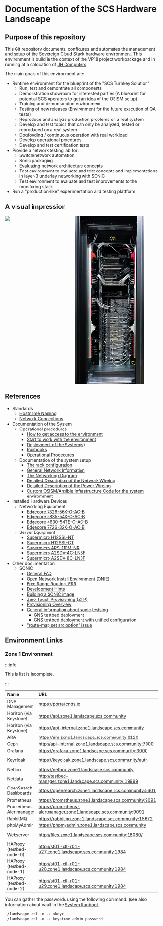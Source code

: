 # Documentation of the SCS Hardware Landscape

## Purpose of this repository

This Git repository documents, configures and automates the management and setup of the Sovereign Cloud Stack hardware environment.
This environment is build in the context of the VP18 project workpackage and in running at a colocation of [JH Computers](https://jh-computers.de/).

The main goals of this environment are:

* Runtime environment for the blueprint of the "SCS Turnkey Solution"
  * Run, test and demontrate all components
  * Demonstration showroom for interested parties
    (A blueprint for potential SCS operators to get an idea of the OSISM setup)
  * Training and demonstration environment
  * Testing of new releases
    (Environment for the future execution of QA tests)
  * Reproduce and analyze production problems on a real system
  * Develop and test topics that can only be analyzed, tested or reproduced on a real system
  * Dogfooding / continuous operation with real workload
  * Develop operational procdures
  * Develop and test certification tests
* Provide a network testing lab for:
  * Switch/network automation
  * Sonic packaging
  * Evaluating network architecture concepts
  * Test environment to evaluate and test concepts and implementations in layer-3 underlay networking with SONiC
  * Test environment to evaluate and test improvements to the monitoring stack
* Run a "production-like" experimentation and testing plattform

## A visual impression

<div style="display: flex">
    <img src="documentation/assets/rack/rack_frontside.JPG" style="width: 45%;" >&nbsp;
    <img src="documentation/assets/rack/rack_backside.JPG" style="width: 45%;" />
</div>

## References

* Standards
  * [Hostname Naming](documentation/standards/Hostname_Naming.md)
  * [Network Connections](documentation/standards/System_Network_Connections.md)
* Documentation of the System
  * Operational procedures
    * [How to get access to the environment](documentation/System_Runbooks.md#how-to-get-access)
    * [Start to work with the environment](documentation/System_Usage.md)
    * [Deployment of the System(s)](documentation/System_Deployment.md)
    * [Runbooks](documentation/System_Runbooks.md)
    * [Operational Procedures](documentation/System_Operational_Workflows.md)
  * Documentation of the system setup
    * [The rack configuration](documentation/System_Rack_Setup.md)
    * [General Network Information](documentation/System_Networks.md)
    * [The Networking Diagram](documentation/System_Network_Setup.md)
    * [Detailed Description of the Network Wireing](documentation/System_Network_Wireing.md)
    * [Detailed Description of the Power Wireing](documentation/System_Power_Wireing.md)
    * [Custom OSISM/Ansible Infrastructure Code for the system enviromment](environments/custom)
* Installed Hardware Devices
  * Networking Equipment
    * [Edgecore 7326-56X-O-AC-B](documentation/devices/network/Edgecore_7326-56X-O-AC-B.md)
    * [Edgecore 5835-54X-O-AC-B](documentation/devices/network/Edgecore_5835-54X-O-AC-B.md)
    * [Edgecore 4630-54TE-O-AC-B](documentation/devices/network/Edgecore_4630-54TE-O-AC-B.md)
    * [Edgecore 7726-32X-O-AC-B](documentation/devices/network/Edgecore_7726-32X-O-AC-B.md)
  * Server Equipment
    * [Supermicro H12SSL-NT](documentation/devices/servers/Supermicro_H12SSL-NT.md)
    * [Supermicro H12SSL-CT](documentation/devices/servers/Supermicro_H12SSL-CT.md)
    * [Supermicro ARS-110M-NR](documentation/devices/servers/Supermicro_ARS-110M-NR.md)
    * [Supermicro A2SDV-4C-LN8F](documentation/devices/servers/Supermicro_A2SDV-4C-LN8F.md)
    * [Supermicro A2SDV-8C-LN8F](documentation/devices/servers/Supermicro_A2SDV-8C-LN8F.md)
* Other documentation
  * SONiC
      * [General FAQ](documentation/sonic/FAQ.md)
      * [Open Network Install Environment (ONIE)](documentation/sonic/ONIE.md)
      * [Free Range Routing, FRR](documentation/sonic/FRR.md)
      * [Development Hints](documentation/sonic/Development.md)
      * [Building a SONiC image](documentation/sonic/Build.md)
      * [Zero Touch Provisioning (ZTP)](documentation/sonic/ZTP.md)
      * [Provisioning Overview](documentation/sonic/Provisioning.md)
      * [General information about sonic testsing](documentation/sonic/Testing.md)
        * [GNS testbed deployment](documentation/sonic/testbed/GNS3_bgp_basic.md)
        * [GNS testbed deployment with unified configuration](documentation/sonic/testbed/GNS3_bgp_unified.md)
      * ["route-map set src option" issue](documentation/sonic/FRR_issue_01.md)


## Environment Links

### Zone 1 Environment

:::info

This is list is incomplete.

:::

| Name                     | URL                                                                | Username     | Password Key                     | Note            |
|:-------------------------|:-------------------------------------------------------------------|:-------------|:---------------------------------|:----------------|
| DNS Management           | https://portal.cnds.io                                             | <personal>   |                                  |                 |
| Horizon (via Keystone)   | https://api.zone1.landscape.scs.community                          | admin        | keystone_admin_password          | domain: default |
| Horizon (via Keystone)   | https://api-internal.zone1.landscape.scs.community                 | admin        | keystone_admin_password          | domain: default |
| ARA                      | https://ara.zone1.landscape.scs.community:8120                     | ara          | ara_password                     |                 |
| Ceph                     | http://api-internal.zone1.landscape.scs.community:7000             | admin        | ceph_dashboard_password          |                 |
| Grafana                  | https://grafana.zone1.landscape.scs.community:3000                 | admin        | grafana_admin_password           |                 |
| Keycloak                 | https://keycloak.zone1.landscape.scs.community/auth                | admin        |                                  | not installed   |
| Netbox                   | https://netbox.zone1.landscape.scs.community                       | admin        | netbox_superuser_password        |                 |
| Netdata                  | http://testbed-manager.zone1.landscape.scs.community:19999         |              |                                  | not active      |
| OpenSearch Dashboards    | https://opensearch.zone1.landscape.scs.community:5601              | opensearch   | opensearch_dashboards_password   |                 |
| Prometheus               | https://prometheus.zone1.landscape.scs.community:9091              | admin        | prometheus_password              |                 |
| Prometheus Alertmanager  | https://prometheus-alertmanager.zone1.landscape.scs.community:9091 | admin        | prometheus_alertmanager_password |                 |
| RabbitMQ                 | https://rabbitmq.zone1.landscape.scs.community:15672               | openstack    | rabbitmq_password                |                 |
| phpMyAdmin               | https://phpmyadmin.zone1.landscape.scs.community                   | root         | database_password                |                 |
| Webserver                | http://files.zone1.landscape.scs.community:18080/                  | n/a          | n/a                              | Install Files   |
| HAProxy (testbed-node-0) | http://st01-ctl-r01-u27.zone1.landscape.scs.community:1984         | openstack    | haproxy_password                 |                 |
| HAProxy (testbed-node-1) | http://st01-ctl-r01-u28.zone1.landscape.scs.community:1984         | openstack    | haproxy_password                 |                 |
| HAProxy (testbed-node-2) | http://st01-ctl-r01-u29.zone1.landscape.scs.community:1984         | openstack    | haproxy_password                 |                 |

You can gather the passwords using the following command:
(see also information about vault in the [System Runbook](documentation/System_Runbooks.md)
```
./landscape_ctl -o -s <key>
./landscape_ctl -o -s keystone_admin_password

```
